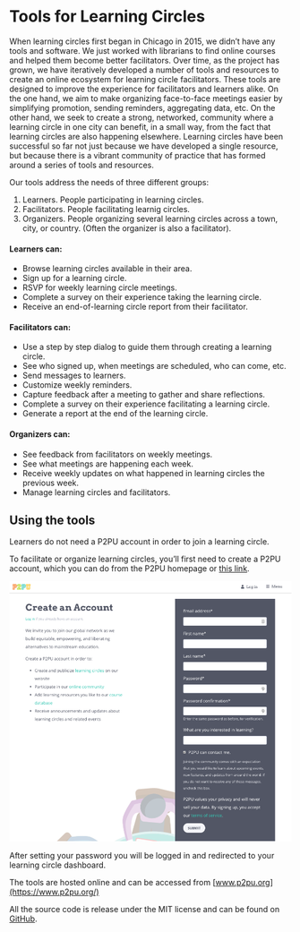 # Tools for Learning Circles

When learning circles first began in Chicago in 2015, we didn’t have any tools and software. We just worked with librarians to find online courses and helped them become better facilitators. Over time, as the project has grown, we have iteratively developed a number of tools and resources to create an online ecosystem for learning circle facilitators. These tools are designed to improve the experience for facilitators and learners alike. On the one hand, we aim to make organizing face-to-face meetings easier by simplifying promotion, sending reminders, aggregating data, etc. On the other hand, we seek to create a strong, networked, community where a learning circle in one city can benefit, in a small way, from the fact that learning circles are also happening elsewhere. Learning circles have been successful so far not just because we have developed a single resource, but because there is a vibrant community of practice that has formed around a series of tools and resources.

Our tools address the needs of three different groups:

1. Learners. People participating in learning circles.
2. Facilitators. People facilitating learnig circles.
3. Organizers. People organizing several learning circles across a town, city, or country. \(Often the organizer is also a facilitator\).

#### Learners can:

* Browse learning circles available in their area.
* Sign up for a learning circle.
* RSVP for weekly learning circle meetings.
* Complete a survey on their experience taking the learning circle.
* Receive an end-of-learning circle report from their facilitator.

#### Facilitators can:

* Use a step by step dialog to guide them through creating a learning circle.
* See who signed up, when meetings are scheduled, who can come, etc.
* Send messages to learners.
* Customize weekly reminders.
* Capture feedback after a meeting to gather and share reflections.
* Complete a survey on their experience facilitating a learning circle.
* Generate a report at the end of the learning circle.

#### Organizers can:

* See feedback from facilitators on weekly meetings.
* See what meetings are happening each week.
* Receive weekly updates on what happened in learning circles the previous week.
* Manage learning circles and facilitators.

## Using the tools

Learners do not need a P2PU account in order to join a learning circle.

To facilitate or organize learning circles, you’ll first need to create a P2PU account, which you can do from the P2PU homepage or [this link](https://learningcircles.p2pu.org/en/accounts/register/?next=/en/login_redirect/).

![P2PU&apos;s account creation page](../../.gitbook/assets/image.png)

After setting your password you will be logged in and redirected to your learning circle dashboard.

The tools are hosted online and can be accessed from [www.p2pu.org](https://www.p2pu.org/)

All the source code is release under the MIT license and can be found on [GitHub](https://github.com/p2pu/learning-circles/).

